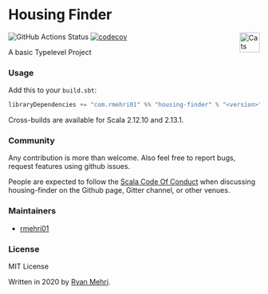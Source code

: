 # Housing Finder

![GitHub Actions Status](https://github.com/rmehri01/Housing-Finder-API/workflows/Build/badge.svg)
[![codecov](https://codecov.io/gh/rmehri01/Housing-Finder-API/branch/master/graph/badge.svg?token=XAW1NC5JT9)](https://codecov.io/gh/rmehri01/Housing-Finder-API) <a href="https://typelevel.org/cats/"><img src="https://typelevel.org/cats/img/cats-badge.svg" height="40px" align="right" alt="Cats friendly" /></a> 

A basic Typelevel Project

### Usage

Add this to your `build.sbt`:

```scala
libraryDependencies += "com.rmehri01" %% "housing-finder" % "<version>"
```

Cross-builds are available for Scala 2.12.10 and 2.13.1.

### Community

Any contribution is more than welcome. Also feel free to report bugs, request features using github issues.

People are expected to follow the [Scala Code Of Conduct](https://www.scala-lang.org/conduct/) when discussing housing-finder on the Github page, Gitter channel, or other venues.

### Maintainers

* [rmehri01](https://github.com/rmehri01)

### License

MIT License

Written in 2020 by [Ryan Mehri](https://github.com/rmehri01).